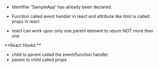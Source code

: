 - Identifier 'SampleApp' has already been declared.



- Function called event handler in react and attribute like html is called props in react 
- react can work upon only one parent element to return NOT more than one


**React Hooks **
- child to parent called the event/function handler
- parent to child called props 
